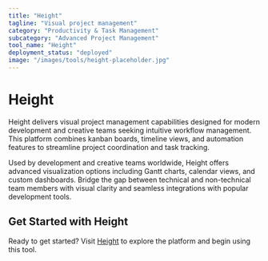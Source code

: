 ```yaml
---
title: "Height"
tagline: "Visual project management"
category: "Productivity & Task Management"
subcategory: "Advanced Project Management"
tool_name: "Height"
deployment_status: "deployed"
image: "/images/tools/height-placeholder.jpg"
---
```


# Height

Height delivers visual project management capabilities designed for modern development and creative teams seeking intuitive workflow management. This platform combines kanban boards, timeline views, and automation features to streamline project coordination and task tracking.

Used by development and creative teams worldwide, Height offers advanced visualization options including Gantt charts, calendar views, and custom dashboards. Bridge the gap between technical and non-technical team members with visual clarity and seamless integrations with popular development tools.

## Get Started with Height

Ready to get started? Visit [Height](https://height.app) to explore the platform and begin using this tool.